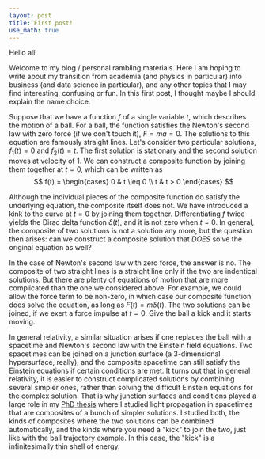 ```yaml
---
layout: post
title: First post!
use_math: true
---
```


Hello all!

Welcome to my blog / personal rambling materials. Here I am hoping to write about my transition from academia (and physics in particular) into business (and data science in particular), and any other topics that I may find interesting, confusing or fun. In this first post, I thought maybe I should explain the name choice. 

Suppose that we have a function $f$ of a single variable $t$, which describes the motion of a ball. For a ball, the function satisfies the Newton's second law with zero force (if we don't touch it), $F = ma = 0$. The solutions to this equation are famously straight lines. Let's consider two particular solutions, $f_1(t) = 0$ and  $f_2(t) = t$. The first solution is stationary and the second solution moves at velocity of $1.$ We can construct a composite function by joining them together at $t=0$, which can be written as
$$ f(t) = \begin{cases} 0 & t \leq 0 \\ t & t > 0 \end{cases} $$

Although the individual pieces of the composite function do satisfy the underlying equation, the composite itself does not. We have introduced a kink to the curve at $t=0$ by joining them together. Differentiating $f$ twice yields the Dirac delta function $\delta(t)$, and it is not zero when $t=0$. In general, the composite of two solutions is not a solution any more, but the question then arises: can we construct a composite solution that *DOES* solve the original equation as well?

In the case of Newton's second law with zero force, the answer is no. The composite of two straight lines is a straight line only if the two are indentical solutions. But there are plenty of equations of motion that are more complicated than the one we considered above. For example, we could allow the force term to be non-zero, in which case our composite function does solve the equation, as long as $F(t) = m \delta(t)$. The two solutions can be joined, if we exert a force impulse at $t=0$. Give the ball a kick and it starts moving.

In general relativity, a similar situation arises if one replaces the ball with a spacetime and Newton's second law with the Einstein field equations. Two spacetimes can be joined on a junction surface (a 3-dimensional hypersurface, really), and the composite spacetime can still satisfy the Einstein equations if certain conditions are met. It turns out that in general relativity, it is easier to construct complicated solutions by combining several simpler ones, rather than solving the difficult Einstein equations for the complex solution. That is why junction surfaces and conditions played a large role in my [PhD thesis](http://urn.fi/URN:ISBN:978-951-51-1262-0) where I studied light propagation in spacetimes that are composites of a bunch of simpler solutions. I studied both, the kinds of composites where the two solutions can be combined automatically, and the kinds where you need a "kick" to join the two, just like with the ball trajectory example. In this case, the "kick" is a infinitesimally thin shell of energy.

